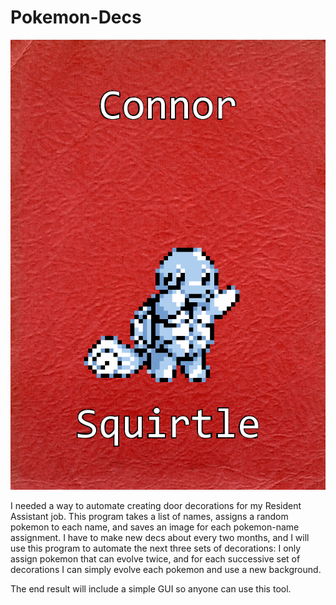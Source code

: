 Pokemon-Decs
============

![Alt text](Connor.png "Squirtle!")

I needed a way to automate creating door decorations for my Resident Assistant job. This program takes a list of names, assigns a random pokemon to each name, and saves an image for each pokemon-name assignment. I have to make new decs about every two months, and I will use this program to automate the next three sets of decorations: I only assign pokemon that can evolve twice, and for each successive set of decorations I can simply evolve each pokemon and use a new background.

The end result will include a simple GUI so anyone can use this tool.
